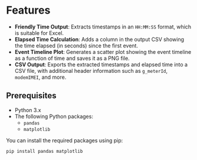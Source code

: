 # Features

- **Friendly Time Output**: Extracts timestamps in an `HH:MM:SS` format, which is suitable for Excel.
- **Elapsed Time Calculation**: Adds a column in the output CSV showing the time elapsed (in seconds) since the first event.
- **Event Timeline Plot**: Generates a scatter plot showing the event timeline as a function of time and saves it as a PNG file.
- **CSV Output**: Exports the extracted timestamps and elapsed time into a CSV file, with additional header information such as `g_meterId`, `modemIMEI`, and more.

## Prerequisites

- Python 3.x
- The following Python packages:
  - `pandas`
  - `matplotlib`

You can install the required packages using pip:

```bash
pip install pandas matplotlib
